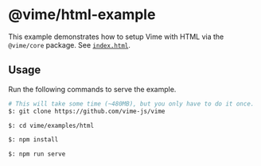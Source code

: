 # @vime/html-example

This example demonstrates how to setup Vime with HTML via the `@vime/core` package. See [`index.html`](./index.html).

## Usage

Run the following commands to serve the example.

```bash
# This will take some time (~480MB), but you only have to do it once.
$: git clone https://github.com/vime-js/vime

$: cd vime/examples/html

$: npm install

$: npm run serve
```
